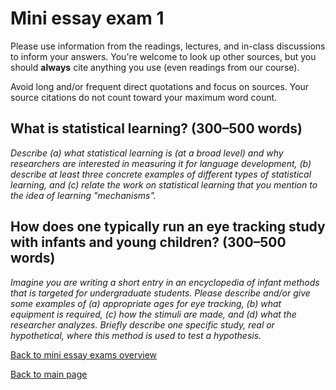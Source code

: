 # Mini essay exam 1

Please use information from the readings, lectures, and in-class discussions to inform your answers. You're welcome to look up other sources, but you should **always** cite anything you use (even readings from our course). 

Avoid long and/or frequent direct quotations and focus on sources. Your source citations do not count toward your maximum word count.

## What is statistical learning? (300–500 words)

_Describe (a) what statistical learning is (at a broad level) and why researchers are interested in measuring it for language development, (b) describe at least three concrete examples of different types of statistical learning, and (c) relate the work on statistical learning that you mention to the idea of learning "mechanisms"._


## How does one typically run an eye tracking study with infants and young children? (300–500 words)

_Imagine you are writing a short entry in an encyclopedia of infant methods that is targeted for undergraduate students. Please describe and/or give some examples of (a) appropriate ages for eye tracking, (b) what equipment is required, (c) how the stimuli are made, and (d) what the researcher analyzes. Briefly describe one specific study, real or hypothetical, where this method is used to test a hypothesis._


[Back to mini essay exams overview](/courses/bbc2023/course-instructions/mini_essay_exams)

[Back to main page](/courses/bbc2023/casillas-bbc-winter2023-syllabus)